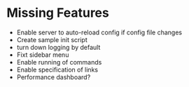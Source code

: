 Missing Features
================

 - Enable server to auto-reload config if config file changes
 - Create sample init script
 - turn down logging by default
 - Fixt sidebar menu
 - Enable running of commands
 - Enable specification of links
 - Performance dashboard?

